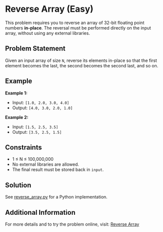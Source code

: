 # Reverse Array (Easy)

This problem requires you to reverse an array of 32-bit floating point numbers **in-place**. The reversal must be performed directly on the input array, without using any external libraries.

## Problem Statement

Given an input array of size `N`, reverse its elements in-place so that the first element becomes the last, the second becomes the second last, and so on.

## Example

**Example 1:**

- Input: `[1.0, 2.0, 3.0, 4.0]`
- Output: `[4.0, 3.0, 2.0, 1.0]`

**Example 2:**

- Input: `[1.5, 2.5, 3.5]`
- Output: `[3.5, 2.5, 1.5]`

## Constraints

- 1 ≤ N ≤ 100,000,000
- No external libraries are allowed.
- The final result must be stored back in `input`.

## Solution

See [reverse_array.py](./reverse_array.py) for a Python implementation.

## Additional Information

For more details and to try the problem online, visit:
[Reverse Array](https://leetgpu.com/challenges/reverse-array)

